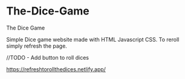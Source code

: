 # The-Dice-Game
The Dice Game

Simple Dice game website made with HTML Javascript CSS. To reroll simply refresh the page.

//TODO - Add button to roll dices

https://refreshtorollthedices.netlify.app/

